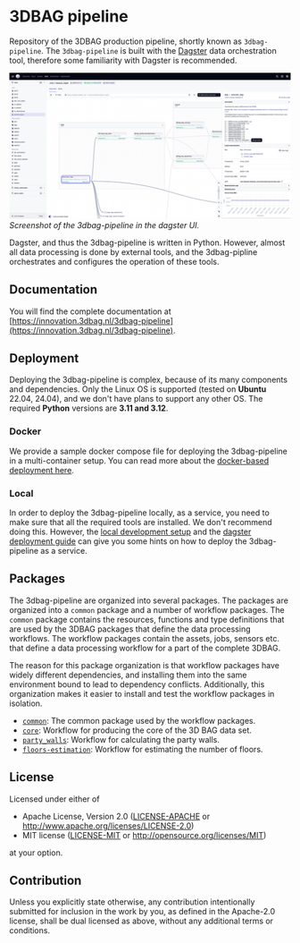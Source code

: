 # 3DBAG pipeline

Repository of the 3DBAG production pipeline, shortly known as `3dbag-pipeline`.
The `3dbag-pipeline` is built with the [Dagster](https://dagster.io) data orchestration tool, therefore some familiarity with Dagster is recommended.

![dagster](images/dagster.png)
*Screenshot of the 3dbag-pipeline in the dagster UI.*

Dagster, and thus the 3dbag-pipeline is written in Python.
However, almost all data processing is done by external tools, and the 3dbag-pipline orchestrates and configures the operation of these tools.

## Documentation

You will find the complete documentation at [https://innovation.3dbag.nl/3dbag-pipeline](https://innovation.3dbag.nl/3dbag-pipeline).

## Deployment

Deploying the 3dbag-pipeline is complex, because of its many components and dependencies.
Only the Linux OS is supported (tested on **Ubuntu** 22.04, 24.04), and we don't have plans to support any other OS.
The required **Python** versions are **3.11 and 3.12**.

### Docker

We provide a sample docker compose file for deploying the 3dbag-pipeline in a multi-container setup.
You can read more about the [docker-based deployment here](docker).

### Local

In order to deploy the 3dbag-pipeline locally, as a service, you need to make sure that all the required tools are installed.
We don't recommend doing this.
However, the [local development setup](development/code/#local-setup) and the [dagster deployment guide](https://docs.dagster.io/deployment/guides/service) can give you some hints on how to deploy the 3dbag-pipeline as a service.

## Packages

The 3dbag-pipeline are organized into several packages.
The packages are organized into a `common` package and a number of workflow packages.
The `common` package contains the resources, functions and type definitions that are used by the 3DBAG packages that define the data processing workflows.
The workflow packages contain the assets, jobs, sensors etc. that define a data processing workflow for a part of the complete 3DBAG.

The reason for this package organization is that workflow packages have widely different dependencies, and installing them into the same environment bound to lead to dependency conflicts.
Additionally, this organization makes it easier to install and test the workflow packages in isolation.

- [`common`](index_common.md): The common package used by the workflow packages.
- [`core`](index_core.md): Workflow for producing the core of the 3D BAG data set.
- [`party_walls`](index_party_walls.md): Workflow for calculating the party walls.
- [`floors-estimation`](index_floors_estimation.md): Workflow for estimating the number of floors.

## License

Licensed under either of

 * Apache License, Version 2.0 ([LICENSE-APACHE](LICENSE-APACHE) or http://www.apache.org/licenses/LICENSE-2.0)
 * MIT license ([LICENSE-MIT](LICENSE-MIT) or http://opensource.org/licenses/MIT)

at your option.

## Contribution

Unless you explicitly state otherwise, any contribution intentionally submitted
for inclusion in the work by you, as defined in the Apache-2.0 license, shall be dual licensed as above, without any
additional terms or conditions.
